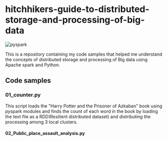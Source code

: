 # hitchhikers-guide-to-distributed-storage-and-processing-of-big-data

![pyspark](https://github.com/PotatoSpudowski/hitchhikers-guide-to-distributed-storage-and-processing-of-big-data/blob/master/Images/pyspark.jpg)

This is a repository containing my code samples that helped me understand the concepts of distributed storage and processing of Big data using Apache spark and Python.

## Code samples

### 01_counter.py
This script loads the "Harry Potter and the Prisoner of Azkaban" book using pyspark modules 
and finds the count of each word in the book by loading the text file as a RDD(Resilient distributed dataset) and distributing the processing among 3 local clusters.

#### 02_Public_place_assault_analysis.py